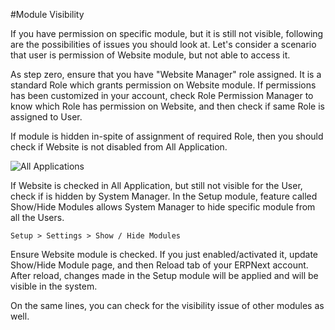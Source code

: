 #Module Visibility

If you have permission on specific module, but it is still not visible, following are the possibilities of issues you should look at. Let's consider a scenario that user is permission of Website module, but not able to access it.

As step zero, ensure that you have "Website Manager" role assigned. It is a standard Role which grants permission on Website module. If permissions has been customized in your account, check Role Permission Manager to know which Role has permission on Website, and then check if same Role is assigned to User.

If module is hidden in-spite of assignment of required Role, then you should check if Website is not disabled from All Application.

<img alt="All Applications" class="screenshot" src="/docs/assets/img/articles/module-visibility-1.gif">

If Website is checked in All Application, but still not visible for the User, check if is hidden by System Manager. In the Setup module, feature called Show/Hide Modules allows System Manager to hide specific module from all the Users.

`Setup > Settings > Show / Hide Modules`

Ensure Website module is checked. If you just enabled/activated it, update Show/Hide Module page, and then Reload tab of your ERPNext account. After reload, changes made in the Setup module will be applied and will be visible in the system.

On the same lines, you can check for the visibility issue of other modules as well.

<!-- markdown -->